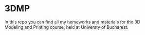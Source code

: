# 3DMP

In this repo you can find all my homeworks and materials for the 3D Modeling and Printing course, held at Universty of Bucharest.
